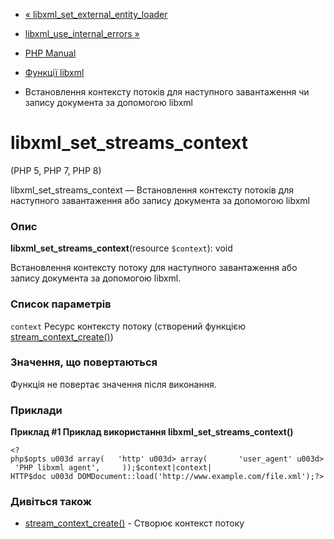 - [«
libxml_set_external_entity_loader](function.libxml-set-external-entity-loader.md)
- [libxml_use_internal_errors
»](function.libxml-use-internal-errors.md)

- [PHP Manual](index.md)
- [Функції libxml](ref.libxml.md)
- Встановлення контексту потоків для наступного завантаження чи запису
документа за допомогою libxml

# libxml_set_streams_context

(PHP 5, PHP 7, PHP 8)

libxml_set_streams_context — Встановлення контексту потоків для наступного
завантаження або запису документа за допомогою libxml

### Опис

**libxml_set_streams_context**(resource `$context`): void

Встановлення контексту потоку для наступного завантаження або запису документа
за допомогою libxml.

### Список параметрів

`context`
Ресурс контексту потоку (створений функцією
[stream_context_create()](function.stream-context-create.md))

### Значення, що повертаються

Функція не повертає значення після виконання.

### Приклади

**Приклад #1 Приклад використання **libxml_set_streams_context()****

`<?php$opts u003d array(   'http' u003d> array(       'user_agent' u003d> 'PHP libxml agent',     ));$context|context| HTTP$doc u003d DOMDocument::load('http://www.example.com/file.xml');?> `

### Дивіться також

- [stream_context_create()](function.stream-context-create.md) -
Створює контекст потоку
